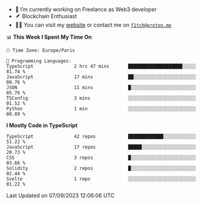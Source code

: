 - 🔭 I’m currently working on Freelance as Web3 developer
- 🪶 Blockchain Enthusiast
- 👨‍💻 You can visit my [website](https://f1tch.xyz) or contact me on [`f1tch@proton.me`](mailto:f1tch@proton.me)

<!--START_SECTION:waka-->
📊 **This Week I Spent My Time On** 

```text
🕑︎ Time Zone: Europe/Paris

💬 Programming Languages: 
TypeScript               2 hrs 47 mins       ████████████████████░░░░░   81.74 % 
JavaScript               17 mins             ██░░░░░░░░░░░░░░░░░░░░░░░   08.76 % 
JSON                     11 mins             █░░░░░░░░░░░░░░░░░░░░░░░░   05.76 % 
TSConfig                 3 mins              ░░░░░░░░░░░░░░░░░░░░░░░░░   01.52 % 
Python                   1 min               ░░░░░░░░░░░░░░░░░░░░░░░░░   00.89 % 
```

**I Mostly Code in TypeScript** 

```text
TypeScript               42 repos            █████████████░░░░░░░░░░░░   51.22 % 
JavaScript               17 repos            █████░░░░░░░░░░░░░░░░░░░░   20.73 % 
CSS                      3 repos             █░░░░░░░░░░░░░░░░░░░░░░░░   03.66 % 
Solidity                 2 repos             █░░░░░░░░░░░░░░░░░░░░░░░░   02.44 % 
Svelte                   1 repo              ░░░░░░░░░░░░░░░░░░░░░░░░░   01.22 % 
```




 Last Updated on 07/09/2023 12:06:06 UTC
<!--END_SECTION:waka-->
